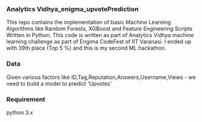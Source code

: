 ### Analytics Vidhya_enigma_upvotePrediction

This repo contains the implementation of basic Machine Learning Algorithms like Random Forests, XGBoost and Feature Engineering Scripts Written in Python. This code is written as part of Analytics Vidhya machine learning challenge as part of Engima CodeFest of IIT Varanasi. I ended up with 39th place (Top 5 %) and this is my second ML hackathon.

### Data

Given various factors like ID,Tag,Reputation,Answers,Username,Views -  we need to build a model to predict 'Upvotes'


### Requirement

python 3.x

